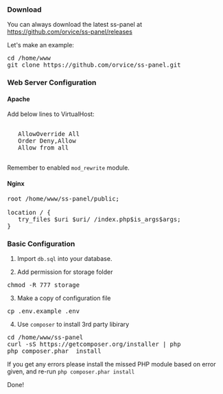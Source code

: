 ### Download 

You can always download the latest ss-panel at https://github.com/orvice/ss-panel/releases

Let's make an example:

<pre>
cd /home/www
git clone https://github.com/orvice/ss-panel.git 
</pre>

### Web Server Configuration

#### Apache

Add below lines to VirtualHost:

<pre>
<Directory /home/www/ss-panel/public>
   AllowOverride All
   Order Deny,Allow
   Allow from all
</Directory>
</pre>

Remember to enabled `mod_rewrite` module.

#### Nginx

<pre>
root /home/www/ss-panel/public;

location / {
   try_files $uri $uri/ /index.php$is_args$args;
}  
</pre>

### Basic Configuration

1. Import `db.sql` into your database.

2. Add permission for storage folder

<pre>
chmod -R 777 storage
</pre>

3. Make a copy of configuration file

<pre>
cp .env.example .env
</pre>

4. Use `composer` to install 3rd party libirary

<pre>
cd /home/www/ss-panel
curl -sS https://getcomposer.org/installer | php
php composer.phar  install
</pre>

If you get any errors please install the missed PHP module based on error given, and re-run `php composer.phar install`

Done!

